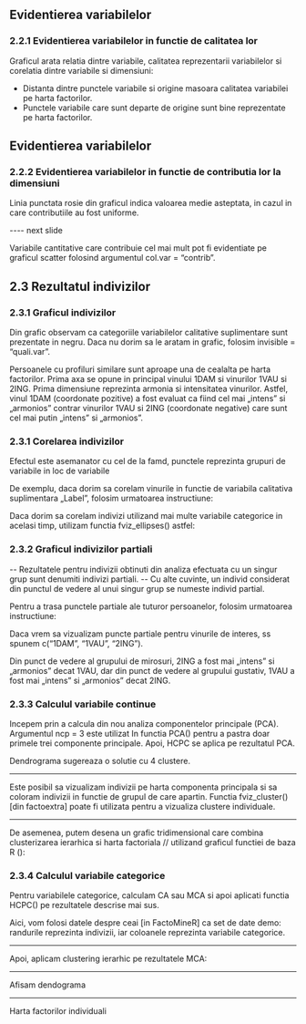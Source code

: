 
## Evidentierea variabilelor
### 2.2.1 Evidentierea variabilelor in functie de calitatea lor

Graficul arata relatia dintre variabile, calitatea reprezentarii variabilelor si corelatia dintre variabile si dimensiuni:
  - Distanta dintre punctele variabile si origine masoara calitatea variabilei pe harta factorilor.
  - Punctele variabile care sunt departe de origine sunt bine reprezentate pe harta factorilor.

## Evidentierea variabilelor
### 2.2.2 Evidentierea variabilelor in functie de contributia lor la dimensiuni

Linia punctata rosie din graficul indica valoarea medie asteptata, in cazul in care contributiile au fost uniforme.

---- next slide

Variabile cantitative care contribuie cel mai mult pot fi evidentiate pe graficul scatter folosind argumentul col.var = “contrib”.


## 2.3 Rezultatul indivizilor
### 2.3.1 Graficul indivizilor

Din grafic observam ca categoriile variabilelor calitative suplimentare sunt prezentate in negru. Daca nu dorim sa le aratam in grafic, folosim invisible = “quali.var”.

Persoanele cu profiluri similare sunt aproape una de cealalta pe harta factorilor. Prima axa se opune in principal vinului 1DAM si vinurilor 1VAU si 2ING. Prima dimensiune reprezinta armonia si intensitatea vinurilor. Astfel, vinul 1DAM (coordonate pozitive) a fost evaluat ca fiind cel mai „intens” si „armonios” contrar vinurilor 1VAU si 2ING (coordonate negative) care sunt cel mai putin „intens” si „armonios”.

### 2.3.1 Corelarea indivizilor

Efectul este asemanator cu cel de la famd, punctele reprezinta grupuri de variabile in loc de variabile

De exemplu, daca dorim sa corelam vinurile in functie de variabila calitativa suplimentara „Label”, folosim urmatoarea instructiune:

Daca dorim sa corelam indivizi utilizand mai multe variabile categorice in acelasi timp, utilizam functia fviz_ellipses() astfel:


### 2.3.2 Graficul indivizilor partiali

-- Rezultatele pentru indivizii obtinuti din analiza efectuata cu un singur grup sunt denumiti indivizi partiali. --
Cu alte cuvinte, un individ considerat din punctul de vedere al unui singur grup se numeste individ partial.

Pentru a trasa punctele partiale ale tuturor persoanelor, folosim urmatoarea instructiune:

Daca vrem sa vizualizam puncte partiale pentru vinurile de interes, ss spunem c(“1DAM”, “1VAU”, “2ING”).

Din punct de vedere al grupului de mirosuri, 2ING a fost mai „intens” si „armonios” decat 1VAU, dar din punct de vedere al grupului gustativ, 1VAU a fost mai „intens” si „armonios” decat 2ING.


### 2.3.3 Calculul variabile continue

Incepem prin a calcula din nou analiza componentelor principale (PCA). Argumentul ncp = 3 este utilizat In functia PCA() pentru a pastra doar primele trei componente principale. Apoi, HCPC se aplica pe rezultatul PCA.

Dendrograma sugereaza o solutie cu 4 clustere.

-----

Este posibil sa vizualizam indivizii pe harta componenta principala si sa coloram indivizii in functie de grupul de care apartin. Functia fviz_cluster() [din factoextra] poate fi utilizata pentru a vizualiza clustere individuale.


-----

De asemenea, putem desena un grafic tridimensional care combina clusterizarea ierarhica si harta factoriala // utilizand graficul functiei de baza R ():


### 2.3.4 Calculul variabile categorice

Pentru variabilele categorice, calculam CA sau MCA si apoi aplicati functia HCPC() pe rezultatele descrise mai sus.

Aici, vom folosi datele despre ceai [in FactoMineR] ca set de date demo: randurile reprezinta indivizii, iar coloanele reprezinta variabile categorice.

------

Apoi, aplicam clustering ierarhic pe rezultatele MCA:

------

Afisam dendograma

------

Harta factorilor individuali

